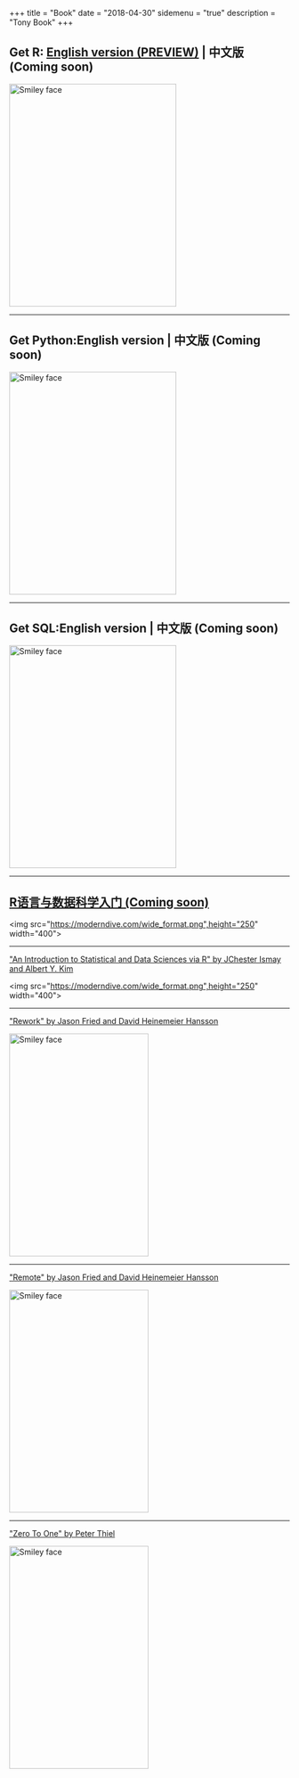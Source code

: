 +++
title = "Book"
date = "2018-04-30"
sidemenu = "true"
description = "Tony Book"
+++


## Get R: [English version (PREVIEW)](./Get_R/index.html) | 中文版 (Coming soon)

<img src="/img/Get_R_Cover.png" alt="Smiley face" height="400" width="300">

---------------------------------------------------------------------
## Get Python:English version | 中文版 (Coming soon)

<img src="/img/get_python_cover.png" alt="Smiley face" height="400" width="300">


---------------------------------------------------------------------

## Get SQL:English version | 中文版 (Coming soon)

<img src="/img/Get_SQL.png" alt="Smiley face" height="400" width="300">

---------------------------------------------------------------------

##  [R语言与数据科学入门 (Coming soon)](./moderndive_book/index.html)

<img src="https://moderndive.com/wide_format.png",height="250" width="400"> 


---------------------------------------------------------------------

["An Introduction to Statistical and Data Sciences via R" by JChester Ismay and Albert Y. Kim](https://moderndive.com/)

<img src="https://moderndive.com/wide_format.png",height="250" width="400"> 


---------------------------------------------------------------------

["Rework" by Jason Fried and David Heinemeier Hansson](/reading/test001/index.html)

<img src="/reading/test001/rework.jpg" alt="Smiley face" height="400" width="250"> 

---------------------------------------------------------------------
["Remote" by Jason Fried and David Heinemeier Hansson](/reading/remote/index.html)

<img src="/reading/remote/remote.jpg" alt="Smiley face" height="400" width="250"> 

---------------------------------------------------------------------
["Zero To One" by Peter Thiel](/reading/zero-to-one/index.html)

<img src="/reading/zero-to-one/zero_2_one.jpg" alt="Smiley face" height="400" width="250"> 



